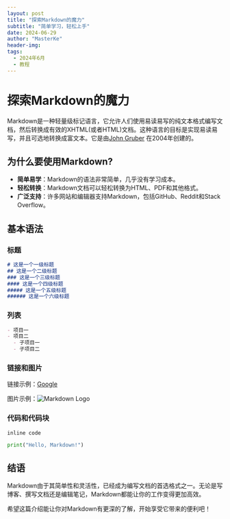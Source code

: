 ```yaml
---
layout: post
title: "探索Markdown的魔力"
subtitle: "简单学习，轻松上手"
date: 2024-06-29
author: "MasterKe"
header-img:
tags:
  - 2024年6月
  - 教程
---
```


# 探索Markdown的魔力

Markdown是一种轻量级标记语言，它允许人们使用易读易写的纯文本格式编写文档，然后转换成有效的XHTML(或者HTML)文档。这种语言的目标是实现易读易写，并且可选地转换成富文本。它是由[John Gruber](https://daringfireball.net/) 在2004年创建的。

## 为什么要使用Markdown?

- **简单易学**：Markdown的语法非常简单，几乎没有学习成本。
- **轻松转换**：Markdown文档可以轻松转换为HTML、PDF和其他格式。
- **广泛支持**：许多网站和编辑器支持Markdown，包括GitHub、Reddit和Stack Overflow。

## 基本语法

### 标题

```markdown
# 这是一个一级标题
## 这是一个二级标题
### 这是一个三级标题
#### 这是一个四级标题
##### 这是一个五级标题
###### 这是一个六级标题
```

### 列表

```markdown
- 项目一
- 项目二
  - 子项目一
  - 子项目二
```

### 链接和图片

链接示例：[Google](https://www.google.com)

图片示例：![Markdown Logo](https://markdown-here.com/img/icon256.png)

### 代码和代码块

`inline code`

```python
print("Hello, Markdown!")
```

## 结语

Markdown由于其简单性和灵活性，已经成为编写文档的首选格式之一。无论是写博客、撰写文档还是编辑笔记，Markdown都能让你的工作变得更加高效。

希望这篇介绍能让你对Markdown有更深的了解，开始享受它带来的便利吧！